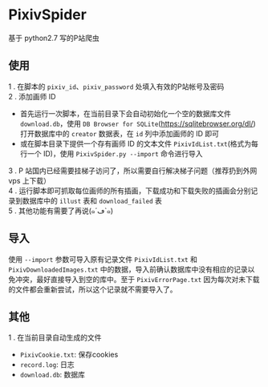 # PixivSpider
基于 python2.7 写的P站爬虫
## 使用
1 . 在脚本的 `pixiv_id`、`pixiv_password` 处填入有效的P站帐号及密码  
2 . 添加画师 ID  
 - 首先运行一次脚本，在当前目录下会自动初始化一个空的数据库文件 `download.db`，使用 `DB Browser for SQLite`(https://sqlitebrowser.org/dl/) 打开数据库中的 `creator` 数据表，在 `id` 列中添加画师的 ID 即可  
 - 或在脚本目录下提供一个存有画师 ID 的文本文件 `PixivIdList.txt`(格式为每行一个 ID)，使用 `PixivSpider.py --import` 命令进行导入  

3 . P 站国内已经需要挂梯子访问了，所以需要自行解决梯子问题（推荐扔到外网 vps 上下载）  
4 . 运行脚本即可抓取每位画师的所有插画，下载成功和下载失败的插画会分别记录到数据库中的 `illust` 表和 `download_failed` 表  
5 . 其他功能有需要了再说(๑´ڡ`๑)  
## 导入
使用 `--import` 参数可导入原有记录文件 `PixivIdList.txt` 和 `PixivDownloadedImages.txt` 中的数据，导入前确认数据库中没有相应的记录以免冲突，最好直接导入到空的库中。至于 `PixivErrorPage.txt` 因为每次对未下载的文件都会重新尝试，所以这个记录就不需要导入了。
## 其他
1 . 在当前目录自动生成的文件<br>
- `PixivCookie.txt`: 保存cookies<br>
- `record.log`: 日志<br>
- `download.db`: 数据库<br>

